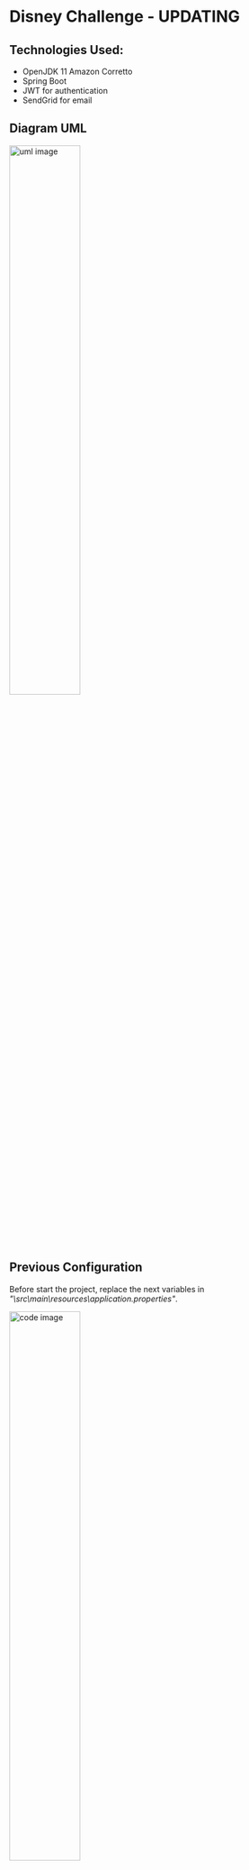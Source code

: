 # Disney Challenge - UPDATING

## Technologies Used:

* OpenJDK 11 Amazon Corretto
* Spring Boot
* JWT for authentication
* SendGrid for email

## Diagram UML
<img src="https://i.imgur.com/DYuGbUI.png" width="50%" alt="uml image">

## Previous Configuration
Before start the project, replace the next variables
in *"\src\main\resources\application.properties"*.

<img src="https://i.imgur.com/3fiKd9P.png" width="50%" alt="code image">

And finally, create an environment variable call: EMAIL_API_KEY for your SendGrid API KEY.

Or put your API KEY in *"src\main\java\com\challenge\disney\services\impl\MailServiceImpl"*

<img src="https://i.imgur.com/0dmCArN.png" width="50%" alt="code image">

## Postman Documentation
[![Run in Postman](https://run.pstmn.io/button.svg)](https://app.getpostman.com/run-collection/18629492-edf40a1e-8fb6-4202-8a34-a5ff53aab68c?action=collection%2Ffork&collection-url=entityId%3D18629492-edf40a1e-8fb6-4202-8a34-a5ff53aab68c%26entityType%3Dcollection%26workspaceId%3D42b98d71-6a03-4a3f-9d3d-7d8dff1f9681)
